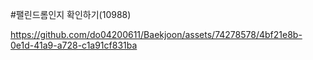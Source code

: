 #팰린드롬인지 확인하기(10988)

https://github.com/do04200611/Baekjoon/assets/74278578/4bf21e8b-0e1d-41a9-a728-c1a91cf831ba
